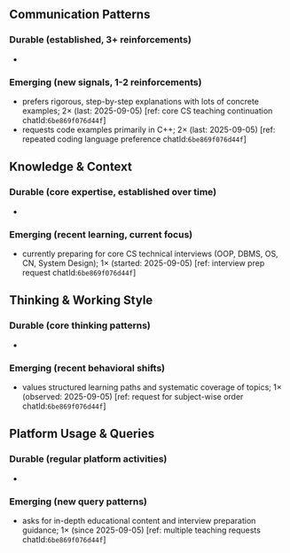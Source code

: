 ## Communication Patterns
### Durable (established, 3+ reinforcements)
- 

### Emerging (new signals, 1-2 reinforcements)
- prefers rigorous, step-by-step explanations with lots of concrete examples; 2× (last: 2025-09-05) [ref: core CS teaching continuation chatId:`6be869f076d44f`]
- requests code examples primarily in C++; 2× (last: 2025-09-05) [ref: repeated coding language preference chatId:`6be869f076d44f`]

## Knowledge & Context
### Durable (core expertise, established over time)
- 

### Emerging (recent learning, current focus)
- currently preparing for core CS technical interviews (OOP, DBMS, OS, CN, System Design); 1× (started: 2025-09-05) [ref: interview prep request chatId:`6be869f076d44f`]

## Thinking & Working Style
### Durable (core thinking patterns)
- 

### Emerging (recent behavioral shifts)
- values structured learning paths and systematic coverage of topics; 1× (observed: 2025-09-05) [ref: request for subject-wise order chatId:`6be869f076d44f`]

## Platform Usage & Queries
### Durable (regular platform activities)
- 

### Emerging (new query patterns)
- asks for in-depth educational content and interview preparation guidance; 1× (since 2025-09-05) [ref: multiple teaching requests chatId:`6be869f076d44f`]